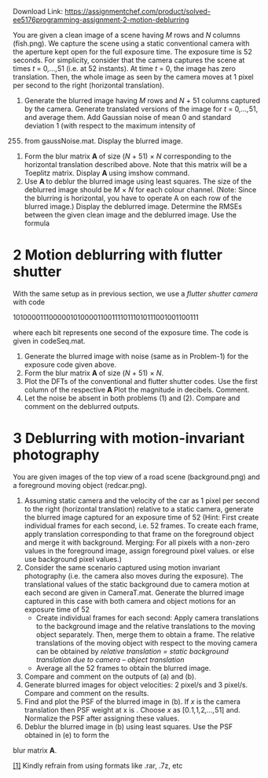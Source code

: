 Download Link: https://assignmentchef.com/product/solved-ee5176programming-assignment-2-motion-deblurring
<br>



You are given a clean image of a scene having <em>M </em>rows and <em>N </em>columns (fish.png). We capture the scene using a static conventional camera with the aperture kept open for the full exposure time. The exposure time is 52 seconds. For simplicity, consider that the camera captures the scene at times <em>t </em>= 0<em>,…,</em>51 (i.e. at 52 instants). At time <em>t </em>= 0, the image has zero translation. Then, the whole image as seen by the camera moves at 1 pixel per second to the right (horizontal translation).

<ol>

 <li>Generate the blurred image having <em>M </em>rows and <em>N </em>+ 51 columns captured by the camera. Generate translated versions of the image for <em>t </em>= 0<em>,…,</em>51, and average them. Add Gaussian noise of mean 0 and standard deviation 1 (with respect to the maximum intensity of</li>

</ol>

255) from gaussNoise.mat. Display the blurred image.

<ol>

 <li>Form the blur matrix <strong>A </strong>of size (<em>N </em>+ 51) × <em>N </em>corresponding to the horizontal translation described above. Note that this matrix will be a Toeplitz matrix. Display <strong>A </strong>using imshow command.</li>

 <li>Use <strong>A </strong>to deblur the blurred image using least squares. The size of the deblurred image should be <em>M </em>× <em>N </em>for each colour channel. (Note: Since the blurring is horizontal, you have to operate A on each row of the blurred image.) Display the deblurred image. Determine the RMSEs between the given clean image and the deblurred image. Use the formula</li>

</ol>




<h1>2         Motion deblurring with flutter shutter</h1>

With the same setup as in previous section, we use a <em>flutter shutter camera </em>with code

1010000111000001010000110011110111010111001001100111

where each bit represents one second of the exposure time. The code is given in codeSeq.mat.

<ol>

 <li>Generate the blurred image with noise (same as in Problem-1) for the exposure code given above.</li>

 <li>Form the blur matrix <strong>A </strong>of size (<em>N </em>+ 51) × <em>N</em>.</li>

 <li>Plot the DFTs of the conventional and flutter shutter codes. Use the first column of the respective <strong>A </strong> Plot the magnitude in decibels. Comment.</li>

 <li>Let the noise be absent in both problems (1) and (2). Compare and comment on the deblurred outputs.</li>

</ol>

<h1>3         Deblurring with motion-invariant photography</h1>

You are given images of the top view of a road scene (background.png) and a foreground moving object (redcar.png).

<ol>

 <li>Assuming static camera and the velocity of the car as 1 pixel per second to the right (horizontal translation) relative to a static camera, generate the blurred image captured for an exposure time of 52 (Hint: First create individual frames for each second, i.e. 52 frames. To create each frame, apply translation corresponding to that frame on the foreground object and merge it with background. Merging: For all pixels with a non-zero values in the foreground image, assign foreground pixel values. or else use background pixel values.)</li>

 <li>Consider the same scenario captured using motion invariant photography (i.e. the camera also moves during the exposure). The translational values of the static background due to camera motion at each second are given in CameraT.mat. Generate the blurred image captured in this case with both camera and object motions for an exposure time of 52

  <ul>

   <li>Create individual frames for each second: Apply camera translations to the background image and the relative translations to the moving object separately. Then, merge them to obtain a frame. The relative translations of the moving object with respect to the moving camera can be obtained by <em>relative translation = static background translation due to camera – object translation</em></li>

   <li>Average all the 52 frames to obtain the blurred image.</li>

  </ul></li>

 <li>Compare and comment on the outputs of (a) and (b).</li>

 <li>Generate blurred images for object velocities: 2 pixel/s and 3 pixel/s. Compare and comment on the results.</li>

 <li>Find and plot the PSF of the blurred image in (b). If <em>x </em>is the camera translation then PSF weight at x is . Choose <em>x </em>as [0<em>.</em>1<em>,</em>1<em>,</em>2<em>,…,</em>51] and. Normalize the PSF after assigning these values.</li>

 <li>Deblur the blurred image in (b) using least squares. Use the PSF obtained in (e) to form the</li>

</ol>

blur matrix <strong>A</strong>.

<a href="#_ftnref1" name="_ftn1">[1]</a> Kindly refrain from using formats like .rar, .7z, etc